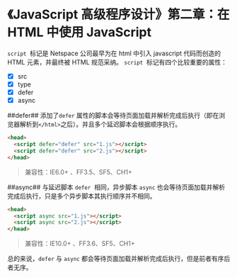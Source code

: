 # 《JavaScript 高级程序设计》第二章：在 HTML 中使用 JavaScript

`script`  标记是 Netspace 公司最早为在 html 中引入 javascript 代码而创造的 HTML 元素，并最终被 HTML 规范采纳。
`script`  标记有四个比较重要的属性：

- [x] src
- [x] type
- [x] defer
- [x] async

##defer##
添加了`defer` 属性的脚本会等待页面加载并解析完成后执行（即在浏览器解析到`</html>`之后）。并且多个延迟脚本会根据顺序执行。

```html
<head>
  <script defer="defer" src="1.js"></script>
  <script defer="defer" src="2.js"></script>
</head>
```

> 兼容性：IE6.0+ 、FF3.5、SF5、CH1+

##async##
与延迟脚本 `defer`  相同，异步脚本 `async` 也会等待页面加载并解析完成后执行，只是多个异步脚本其执行顺序并不相同。

```html
<head>
  <script async src="1.js"></script>
  <script async src="2.js"></script>
</head>
```

> 兼容性：IE10.0+ 、FF3.6、SF5、CH1+

总的来说，`defer` 与 `async` 都会等待页面加载并解析完成后执行，但是前者有序后者无序。